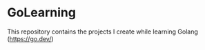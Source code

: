 # GoLearning

This repository contains the projects I create while learning Golang (https://go.dev/)
